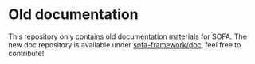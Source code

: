 # Old documentation

This repository only contains old documentation materials for SOFA.
The new doc repository is available under [sofa-framework/doc](https://github.com/sofa-framework/doc/), feel free to contribute!
